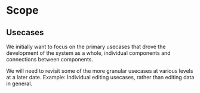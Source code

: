 # Scope

## Usecases

We initially want to focus on the primary usecases that drove the development of the system as a whole, individual components and connections between components.

We will need to revisit some of the more granular usecases at various levels at a later date. Example: Individual editing usecases, rather than editing data in general.
